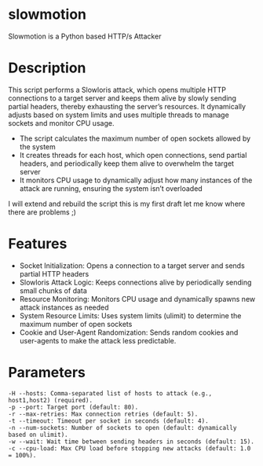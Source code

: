 # slowmotion
Slowmotion is a Python based HTTP/s Attacker


# Description
This script performs a Slowloris attack, which opens multiple HTTP connections to a target server and keeps them alive by slowly sending partial headers, thereby exhausting the server’s resources. It dynamically adjusts based on system limits and uses multiple threads to manage sockets and monitor CPU usage.

- The script calculates the maximum number of open sockets allowed by the system
- It creates threads for each host, which open connections, send partial headers, and periodically keep them alive to overwhelm the target server
- It monitors CPU usage to dynamically adjust how many instances of the attack are running, ensuring the system isn’t overloaded

I will extend and rebuild the script this is my first draft let me know where there are problems ;)

# Features

- Socket Initialization: Opens a connection to a target server and sends partial HTTP headers
- Slowloris Attack Logic: Keeps connections alive by periodically sending small chunks of data
- Resource Monitoring: Monitors CPU usage and dynamically spawns new attack instances as needed
- System Resource Limits: Uses system limits (ulimit) to determine the maximum number of open sockets
- Cookie and User-Agent Randomization: Sends random cookies and user-agents to make the attack less predictable.

# Parameters

```
-H --hosts: Comma-separated list of hosts to attack (e.g., host1,host2) (required).
-p --port: Target port (default: 80).
-r --max-retries: Max connection retries (default: 5).
-t --timeout: Timeout per socket in seconds (default: 4).
-n --num-sockets: Number of sockets to open (default: dynamically based on ulimit).
-w --wait: Wait time between sending headers in seconds (default: 15).
-c --cpu-load: Max CPU load before stopping new attacks (default: 1.0 = 100%).
```
